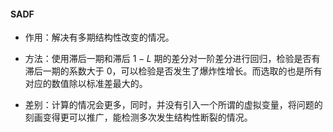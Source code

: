 #### SADF

- 作用：解决有多期结构性改变的情况。

- 方法：使用滞后一期和滞后 $1-L$ 期的差分对一阶差分进行回归，检验是否有滞后一期的系数大于 $0$，可以检验是否发生了爆炸性增长。而选取的也是所有对应的数值除以标准差最大的。

- 差别：计算的情况会更多，同时，并没有引入一个所谓的虚拟变量，将问题的刻画变得更可以推广，能检测多次发生结构性断裂的情况。